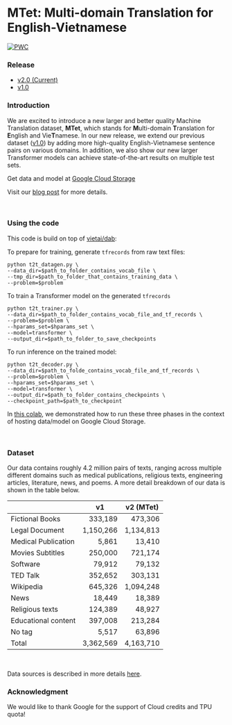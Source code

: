 # MTet: Multi-domain Translation for English-Vietnamese


[![PWC](https://img.shields.io/endpoint.svg?url=https://paperswithcode.com/badge/better-translation-for-vietnamese/machine-translation-on-iwslt2015-english-1)](https://paperswithcode.com/sota/machine-translation-on-iwslt2015-english-1?p=better-translation-for-vietnamese)

### Release
- [v2.0 (Current)](https://github.com/vietai/SAT)
- [v1.0](https://github.com/vietai/SAT/releases/tag/v1.0)

### Introduction

We are excited to introduce a new larger and better quality Machine Translation dataset, **MTet**, which stands for **M**ulti-domain **T**ranslation for **E**nglish and Vie**T**namese. In our new release, we extend our previous dataset ([v1.0](https://github.com/vietai/SAT/releases/tag/v1.0)) by adding more high-quality English-Vietnamese sentence pairs on various domains. In addition, we also show our new larger Transformer models can achieve state-of-the-art results on multiple test sets.

<!-- **English to Vietnamese Translation (BLEU score)**

<img src="envi.png" alt="drawing" width="500"/>

**Vietnamese to English Translation (BLEU score)**

<img src="vien.png" alt="drawing" width="500"/> -->

Get data and model at [Google Cloud Storage](https://console.cloud.google.com/storage/browser/vietai_public/best_vi_translation/v2)

Visit our [blog post](https://blog.vietai.org/sat/) for more details.

<br>

### Using the code
This code is build on top of [vietai/dab](https://github.com/vietai/dab):

To prepare for training, generate `tfrecords` from raw text files:

<prev>

    python t2t_datagen.py \
    --data_dir=$path_to_folder_contains_vocab_file \
    --tmp_dir=$path_to_folder_that_contains_training_data \
    --problem=$problem
</prev>

To train a Transformer model on the generated `tfrecords`

<prev>

    python t2t_trainer.py \
    --data_dir=$path_to_folder_contains_vocab_file_and_tf_records \
    --problem=$problem \
    --hparams_set=$hparams_set \
    --model=transformer \
    --output_dir=$path_to_folder_to_save_checkpoints
</prev>

To run inference on the trained model:

<prev>

    python t2t_decoder.py \
    --data_dir=$path_to_folde_contains_vocab_file_and_tf_records \
    --problem=$problem \
    --hparams_set=$hparams_set \
    --model=transformer \
    --output_dir=$path_to_folder_contains_checkpoints \
    --checkpoint_path=$path_to_checkpoint
</prev>

In [this colab](https://colab.research.google.com/drive/1LH4wO7LcrklrUGwaMdLlXpJJcu2opGK6?usp=sharing), we demonstrated how to run these three phases in the context of hosting data/model on Google Cloud Storage.

<br>

### Dataset

Our data contains roughly 4.2 million pairs of texts, ranging across multiple different domains such as medical publications, religious texts, engineering articles, literature, news, and poems. A more detail breakdown of our data is shown in the table below.

<table align="center">
<thead>
<tr>
<th></th>
<th>v1</th>
<th>v2 (MTet)</th>
</tr>
</thead>

<tbody>
<tr>
<td>Fictional Books</td>
<td style="text-align:right;">333,189</td>
<td style="text-align:right;">473,306</td>
</tr>

<tr>
<td>Legal Document</td>
<td style="text-align:right;">1,150,266</td>
<td style="text-align:right;">1,134,813</td>
</tr>

<tr>
<td>Medical Publication</td>
<td style="text-align:right;">5,861</td>
<td style="text-align:right;">13,410</td>
</tr>

<tr>
<td>Movies Subtitles</td>
<td style="text-align:right;">250,000</td>
<td style="text-align:right;">721,174</td>
</tr>

<tr>
<td>Software</td>
<td style="text-align:right;">79,912</td>
<td style="text-align:right;">79,132</td>
</tr>

<tr>
<td>TED Talk</td>
<td style="text-align:right;">352,652</td>
<td style="text-align:right;">303,131</td>
</tr>

<tr>
<td>Wikipedia</td>
<td style="text-align:right;">645,326</td>
<td style="text-align:right;">1,094,248</td>
</tr>

<tr>
<td>News</td>
<td style="text-align:right;">18,449</td>
<td style="text-align:right;">18,389</td>
</tr>

<tr>
<td>Religious texts</td>
<td style="text-align:right;">124,389</td>
<td style="text-align:right;">48,927</td>
</tr>


<tr>
<td>Educational content</td>
<td style="text-align:right;">397,008</td>
<td style="text-align:right;">213,284</td>
</tr>


<tr>
<td>No tag</td>
<td style="text-align:right;">5,517</td>
<td style="text-align:right;">63,896</td>
</tr>

<tr>
<td>Total</td>
<td style="text-align:right;">3,362,569</td>
<td style="text-align:right;">4,163,710</td>
</tr>


</table>

</br>

Data sources is described in more details [here](https://github.com/vietai/SAT/blob/main/scrape_sources.txt).

### Acknowledgment
We would like to thank Google for the support of Cloud credits and TPU quota!
